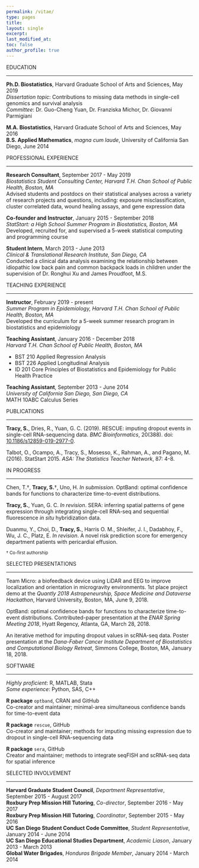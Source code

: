 ```yaml
---
permalink: /vitae/
type: pages
title:
layout: single
excerpt:
last_modified_at: 
toc: false
author_profile: true
---
```


EDUCATION

---

**Ph.D. Biostatistics**, Harvard Graduate School of Arts and Sciences, May 2019   
*Dissertation topic*: Contributions to missing data methods in single-cell genomics and survival analysis  
*Committee*: Dr. Guo-Cheng Yuan, Dr. Franziska Michor, Dr. Giovanni Parmigiani  

**M.A. Biostatistics**, Harvard Graduate School of Arts and Sciences, May 2016  
**B.S. Applied Mathematics**, *magna cum laude*, University of California San Diego, June 2014  


PROFESSIONAL EXPERIENCE

---

**Research Consultant**, September 2017 - May 2019   
*Biostatistics Student Consulting Center, Harvard T.H. Chan School of Public Health, Boston, MA*  
Advised students and postdocs on their statistical analyses across a variety of research projects and questions, including: exposure misclassification, cluster correlated data, wound healing assays, and gene expression data  

**Co-founder and Instructor**, January 2015 - September 2018  
*StatStart: a High School Summer Program in Biostatistics, Boston, MA*  
Developed, recruited for, and supervised a 5-week statistical computing and programming course  

**Student Intern**, March 2013 - June 2013  
*Clinical & Translational Research Institute, San Diego, CA*  
Conducted a clinical data analysis examining the relationship between idiopathic low back pain and common backpack loads in children under the supervision of Dr. Ronghui Xu and James Proudfoot, M.S.  


TEACHING EXPERIENCE

---

**Instructor**, February 2019 - present  
*Summer Program in Epidemiology, Harvard T.H. Chan School of Public Health, Boston, MA*   
Developed the curriculum for a 5-week summer research program in biostatistics and epidemiology  

**Teaching Assistant**, January 2016 - December 2018  
*Harvard T.H. Chan School of Public Health, Boston, MA*  
* BST 210 Applied Regression Analysis
* BST 226 Applied Longitudinal Analysis   
* ID 201 Core Principles of Biostatistics and Epidemiology for Public Health Practice  

**Teaching Assistant**, September 2013 - June 2014   
*University of California San Diego, San Diego, CA*   
MATH 10ABC Calculus Series  


PUBLICATIONS

---

**Tracy, S.**, Dries, R., Yuan, G. C. (2019). RESCUE: imputing dropout events in single-cell RNA-sequencing data. *BMC Bioinformatics*, 20(388). doi: [10.1186/s12859-019-2977-0](https://doi.org/10.1186/s12859-019-2977-0).  

Talbot, O., Ocampo, A., Tracy, S., Mosesso, K., Rahman, A., and Pagano, M. (2016). StatStart 2015. *ASA: The Statistics Teacher Network*, 87: 4-8.


IN PROGRESS

---

Chen, T.&dagger;, **Tracy, S.**&dagger;, Uno, H. *In submission*. OptBand: optimal confidence bands for functions to characterize time-to-event distributions.
 
**Tracy, S.**, Yuan, G. C. *In revision*. SERA: inferring spatial patterns of gene expression through integrating single-cell RNA-seq
and sequential fluorescence *in situ* hybridization data.  

Duanmu, Y., Choi, D., **Tracy, S.**, Harris O. M., Shleifer, J. I., Dadabhoy, F., Wu, J. C., Platz, E. *In revision*. A novel risk prediction score for emergency department patients with pericardial effusion.

<sub>&dagger; Co-first authorship</sub>


SELECTED PRESENTATIONS

---

Team Micro: a biofeedback device using LiDAR and EEG to improve localization and orientation in microgravity environments. 1st place project demo at the *Quantly 2018 Astropeneurship, Space Medicine and Dataverse Hackathon*, Harvard University, Boston, MA, June 9, 2018.

OptBand: optimal confidence bands for functions to characterize time-to-event distributions. Contributed-paper presentation at the *ENAR Spring Meeting 2018*, Hyatt Regency, Atlanta, GA, March 28, 2018.

An iterative method for imputing dropout values in scRNA-seq data. Poster presentation at the *Dana-Faber Cancer Institute Department of Biostatistics and Computational Biology Retreat*, Simmons College, Boston, MA, January 18, 2018.


SOFTWARE

---

*Highly proficient*: R, MATLAB, Stata  
*Some experience*: Python, SAS, C++  

**R package** `optband`, CRAN and GitHub  
Co-creator and maintainer; minimal-area simultaneous confidence bands for time-to-event data  

**R package** `rescue`, GitHub  
Co-creator and maintainer; methods for imputing missing expression due to dropout in single-cell RNA-sequencing data  

**R package** `sera`, GitHub  
Creator and maintainer; methods to integrate seqFISH and scRNA-seq data for spatial inference


SELECTED INVOLVEMENT

---

**Harvard Graduate Student Council**, *Department Representative*, September 2015 - August 2017  
**Roxbury Prep Mission Hill Tutoring**, *Co-director*, September 2016 - May 2017  
**Roxbury Prep Mission Hill Tutoring**, *Coordinator*, September 2015 - May 2016  
**UC San Diego Student Conduct Code Committee**, *Student Representative*, January 2014 - June 2014  
**UC San Diego Educational Studies Department**, *Academic Liason*, January 2013 - March 2013  
**Global Water Brigades**, *Honduras Brigade Member*, January 2014 - March 2014  


<!---
[PDF](https://seasamgo.github.io/assets/files/cv.pdf)
-->

